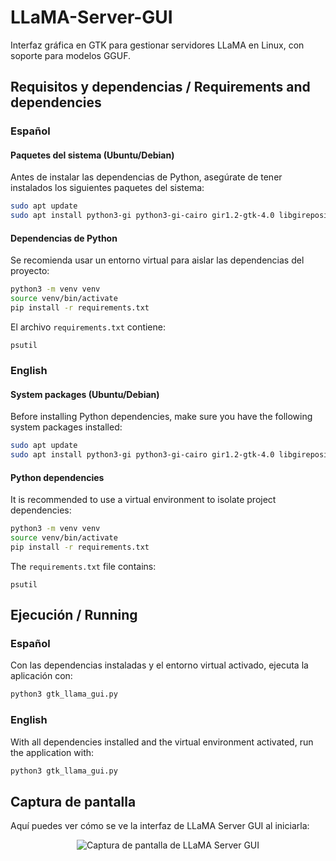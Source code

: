 # LLaMA-Server-GUI

Interfaz gráfica en GTK para gestionar servidores LLaMA en Linux, con soporte para modelos GGUF.

## Requisitos y dependencias / Requirements and dependencies

### Español

#### Paquetes del sistema (Ubuntu/Debian)
Antes de instalar las dependencias de Python, asegúrate de tener instalados los siguientes paquetes del sistema:

```bash
sudo apt update
sudo apt install python3-gi python3-gi-cairo gir1.2-gtk-4.0 libgirepository1.0-dev libcairo2-dev
```

#### Dependencias de Python
Se recomienda usar un entorno virtual para aislar las dependencias del proyecto:

```bash
python3 -m venv venv
source venv/bin/activate
pip install -r requirements.txt
```

El archivo `requirements.txt` contiene:
```
psutil
```

### English

#### System packages (Ubuntu/Debian)
Before installing Python dependencies, make sure you have the following system packages installed:

```bash
sudo apt update
sudo apt install python3-gi python3-gi-cairo gir1.2-gtk-4.0 libgirepository1.0-dev libcairo2-dev
```

#### Python dependencies
It is recommended to use a virtual environment to isolate project dependencies:

```bash
python3 -m venv venv
source venv/bin/activate
pip install -r requirements.txt
```

The `requirements.txt` file contains:
```
psutil
```

## Ejecución / Running

### Español
Con las dependencias instaladas y el entorno virtual activado, ejecuta la aplicación con:

```bash
python3 gtk_llama_gui.py
```

### English
With all dependencies installed and the virtual environment activated, run the application with:

```bash
python3 gtk_llama_gui.py
```

## Captura de pantalla
Aquí puedes ver cómo se ve la interfaz de LLaMA Server GUI al iniciarla:

<div align="center">
  <img src="assets/screenshot.gif" alt="Captura de pantalla de LLaMA Server GUI">
</div>
